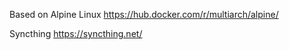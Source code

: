Based on Alpine Linux
https://hub.docker.com/r/multiarch/alpine/

Syncthing
https://syncthing.net/

